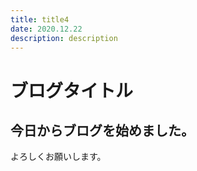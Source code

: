 ```yaml
---
title: title4
date: 2020.12.22
description: description
---
```

# ブログタイトル
## 今日からブログを始めました。
よろしくお願いします。
